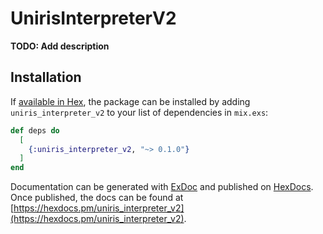 # UnirisInterpreterV2

**TODO: Add description**

## Installation

If [available in Hex](https://hex.pm/docs/publish), the package can be installed
by adding `uniris_interpreter_v2` to your list of dependencies in `mix.exs`:

```elixir
def deps do
  [
    {:uniris_interpreter_v2, "~> 0.1.0"}
  ]
end
```

Documentation can be generated with [ExDoc](https://github.com/elixir-lang/ex_doc)
and published on [HexDocs](https://hexdocs.pm). Once published, the docs can
be found at [https://hexdocs.pm/uniris_interpreter_v2](https://hexdocs.pm/uniris_interpreter_v2).

